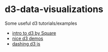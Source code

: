 # d3-data-visualizations

Some useful d3 tutorials/examples
* [intro to d3 by Square](http://square.github.io/intro-to-d3/)
* [nice d3 demos](https://bl.ocks.org/)
* [dashing d3 js](https://www.dashingd3js.com/)

